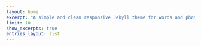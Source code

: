```yaml
---
layout: home
excerpt: "A simple and clean responsive Jekyll theme for words and photos."
limit: 10
show_excerpts: true
entries_layout: list
---
```

